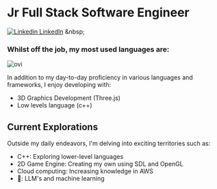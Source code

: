 # Jr Full Stack Software Engineer 
[![Linkedin](https://i.stack.imgur.com/gVE0j.png) LinkedIn]([https://www.linkedin.com/](https://www.linkedin.com/in/logan-ford-627a51243/))
&nbsp;

### Whilst off the job, my most used languages are:
<div style="display:flex; gap: '20px'">
    <img src="https://github-readme-stats.vercel.app/api/top-langs?username=logannford&show_icons=true&locale=en&layout=compact&theme=chartreuse-dark" alt="ovi" />  
</div>

In addition to my day-to-day proficiency in various languages and frameworks, I enjoy developing with:

- 3D Graphics Development (Three.js)
- Low levels language (c++)

## Current Explorations
Outside my daily endeavors, I'm delving into exciting territories such as:

- C++: Exploring lower-level languages
- 2D Game Engine: Creating my own using SDL and OpenGL
- Cloud computing: Increasing knowledge in AWS
- 🤖: LLM's and machine learning


<!--
**Logannford/Logannford** is a ✨ _special_ ✨ repository because its `README.md` (this file) appears on your GitHub profile.

Here are some ideas to get you started:

- 🔭 I’m currently working on ...
- 🌱 I’m currently learning ...
- 👯 I’m looking to collaborate on ...
- 🤔 I’m looking for help with ...
- 💬 Ask me about ...
- 📫 How to reach me: ...
- 😄 Pronouns: ...
- ⚡ Fun fact: ...
-->
